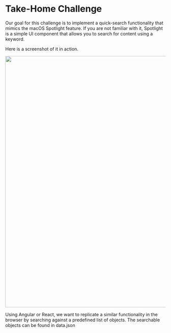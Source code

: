 # Take-Home Challenge

Our goal for this challenge is to implement a quick-search functionality that mimics the macOS Spotlight feature. If you are not familiar with it, Spotlight is a simple UI component that allows you to search for content using a keyword.

Here is a screenshot of it in action.

<img width="792" src="">

Using Angular or React, we want to replicate a similar functionality in the browser by searching against a predefined list of objects.
The searchable objects can be found in data.json
